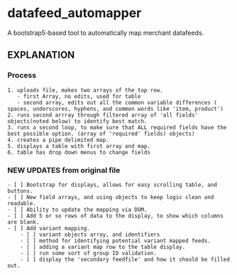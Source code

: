 # datafeed_automapper
A bootstrap5-based tool to automatically map merchant datafeeds.


## EXPLANATION

  ### Process
    1. uploads file, makes two arrays of the top row.
       - first Array, no edits, used for table 
       - second array, edits out all the common variable differences ( spaces, underscores, hyphens, and common words like 'item, product')
    2. runs second arrray through filtered array of 'all fields' objects(noted below) to identify best match.        
    3. runs a second loop, to make sure that ALL required fields have the best possible option. (array of 'required' fields) objects)
    4. creates a pipe delimited map.
    5. displays a table with first array and map. 
    6. table has drop down menus to change fields 

### NEW UPDATES from original file

    - [ ] Bootstrap for displays, allows for easy scrolling table, and buttons.
    - [ ] New field arrays, and using objects to keep logic clean and readable.
    - [ ] Ability to update the mapping via DOM.
    - [ ] Add 5 or so rows of data to the display, to show which columns are blank.
    - [ ] Add variant mapping.
        - [ ] variant objects array, and identifiers
        - [ ] method for identifying potential variant mapped feeds.
        - [ ] adding a variant map row to the table display.
        - [ ] run some sort of group ID validation.
        - [ ] display the 'secondary feedfile' and how it should be filled out.
